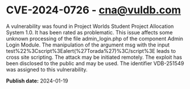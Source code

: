 # CVE-2024-0726 - cna@vuldb.com

A vulnerability was found in Project Worlds Student Project Allocation System 1.0. It has been rated as problematic. This issue affects some unknown processing of the file admin_login.php of the component Admin Login Module. The manipulation of the argument msg with the input test%22%3Cscript%3Ealert(%27Torada%27)%3C/script%3E leads to cross site scripting. The attack may be initiated remotely. The exploit has been disclosed to the public and may be used. The identifier VDB-251549 was assigned to this vulnerability.

**Publish date:** 2024-01-19
